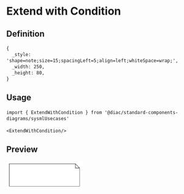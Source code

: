 # Extend with Condition

## Definition

```
{
  _style: 'shape=note;size=15;spacingLeft=5;align=left;whiteSpace=wrap;',
  _width: 250,
  _height: 80,
}
```

## Usage

```
import { ExtendWithCondition } from '@diac/standard-components-diagrams/sysmlUsecases'

<ExtendWithCondition/>
```

## Preview

<img src="./extend-with-condition.png" width="200"/>

